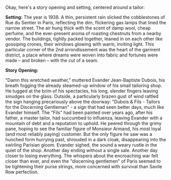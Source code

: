 Okay, here's a story opening and setting, centered around a tailor:

**Setting:** The year is 1938. A thin, persistent rain slicked the cobblestones of Rue du Sentier in Paris, reflecting the dim, flickering gas lamps that lined the narrow street. The air hung thick with the scent of damp wool, cheap perfume, and the ever-present aroma of roasting chestnuts from a nearby vendor. The buildings, tightly packed together, leaned in on each other like gossiping crones, their windows glowing with warm, inviting light. This particular corner of the 2nd arrondissement was the heart of the garment district, a place where dreams were woven into fabric and fortunes were made – and broken – with the cut of a seam.

**Story Opening:**

"Damn this wretched weather," muttered Evander Jean-Baptiste Dubois, his breath fogging the already steamed-up window of his small tailoring shop.  He tugged at the brim of his spectacles, his long, slender fingers leaving smudges on the glass.  Outside, a particularly brazen gust of wind rattled the sign hanging precariously above the doorway: "Dubois & Fils - Tailors for the Discerning Gentleman" - a sign that had seen better days, much like Evander himself. The "Fils" had been painted over years ago, after his father, a master tailor, had succumbed to influenza, leaving Evander with a mountain of debt and a reputation to uphold. He peered through the grimy pane, hoping to see the familiar figure of Monsieur Armand, his most loyal (and most reliably paying) customer. But the only figure he saw was a hunched form hurrying past, shrouded in a dark cloak, disappearing into the swirling Parisian gloom. Evander sighed, the sound a weary rustle in the quiet of the shop.  Another day ending without a single sale.  Another day closer to losing everything. The whispers about the encroaching war felt closer than ever, and even the "discerning gentlemen" of Paris seemed to be tightening their purse strings, more concerned with survival than Savile Row perfection.
